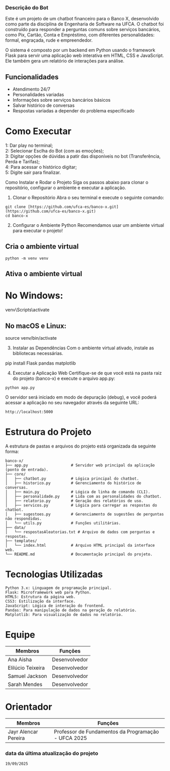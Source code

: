 ### Descrição do Bot
Este é um projeto de um chatbot financeiro para o Banco X, desenvolvido como parte da disciplina de Engenharia de Software na UFCA. O chatbot foi construído para responder a perguntas comuns sobre serviços bancários, como Pix, Cartão, Conta e Empréstimo, com diferentes personalidades: formal, engraçada, rude e empreendedor.

O sistema é composto por um backend em Python usando o framework Flask para servir uma aplicação web interativa em HTML, CSS e JavaScript. Ele também gera um relatório de interações para análise.

## Funcionalidades
- Atendimento 24/7
- Personalidades variadas
- Informações sobre serviços bancários básicos
- Salvar histórico de conversas
- Respostas variadas a depender do problema especificado

# Como Executar

1: Dar play no terminal; <br>
2: Selecionar Esclha do Bot (com as emoções); <br>
3: Digitar opções de dúvidas a patir das disponíveis no bot (Transferência, Perda e Tarifas); <br>
4: Para acessar o histórico digitar; <br>
5: Digite sair para finalizar.

Como Instalar e Rodar o Projeto
Siga os passos abaixo para clonar o repositório, configurar o ambiente e executar a aplicação.

1. Clonar o Repositório
Abra o seu terminal e execute o seguinte comando:
```
git clone [https://github.com/ufca-es/banco-x.git](https://github.com/ufca-es/banco-x.git)
cd banco-x
```
2. Configurar o Ambiente Python
Recomendamos usar um ambiente virtual para executar o projeto!

## Cria o ambiente virtual
```
python -m venv venv
```
## Ativa o ambiente virtual
# No Windows:
venv\Scripts\activate
## No macOS e Linux:
source venv/bin/activate

3. Instalar as Dependências
Com o ambiente virtual ativado, instale as bibliotecas necessárias.

pip install Flask pandas matplotlib

4. Executar a Aplicação Web
Certifique-se de que você está na pasta raiz do projeto (banco-x) e execute o arquivo app.py:
```
python app.py
```
O servidor será iniciado em modo de depuração (debug), e você poderá acessar a aplicação no seu navegador através da seguinte URL:
```
http://localhost:5000
```
# Estrutura do Projeto
A estrutura de pastas e arquivos do projeto está organizada da seguinte forma:

```
banco-x/
├── app.py                   # Servidor web principal da aplicação (ponto de entrada).
├── core/
│   ├── chatbot.py           # Lógica principal do chatbot.
│   ├── historico.py         # Gerenciamento do histórico de conversas.
│   ├── main.py              # Lógica de linha de comando (CLI).
│   ├── personalidade.py     # Lida com as personalidades do chatbot.
│   ├── relatorio.py         # Geração dos relatórios de uso.
│   ├── servicos.py          # Lógica para carregar as respostas do chatbot.
│   ├── sugestoes.py         # Gerenciamento de sugestões de perguntas não respondidas.
│   └── utils.py             # Funções utilitárias.
├── data/
│   └── respostasAleatorias.txt # Arquivo de dados com perguntas e respostas.
├── templates/
│   └── index.html           # Arquivo HTML principal da interface web.
└── README.md                # Documentação principal do projeto.
```

# Tecnologias Utilizadas
```
Python 3.x: Linguagem de programação principal.
Flask: Microframework web para Python.
HTML5: Estrutura da página web.
CSS3: Estilização da interface.
JavaScript: Lógica de interação do frontend.
Pandas: Para manipulação de dados na geração do relatório.
Matplotlib: Para visualização de dados no relatório.
```
# Equipe
| Membros  | Funções |
| ------------- | ------------- |
| Ana Aisha  | Desenvolvedor  |
| Elilúcio Teixeira | Desenvolvedor  |
| Samuel Jackson | Desenvolvedor  |
| Sarah Mendes  | Desenvolvedor  |

# Orientador
| Membros  | Funções |
| ------------- | ------------- |
| Jayr Alencar Pereira  | Professor de Fundamentos da Programação - UFCA 2025  |

### data da última atualização do projeto
```
19/09/2025
```

